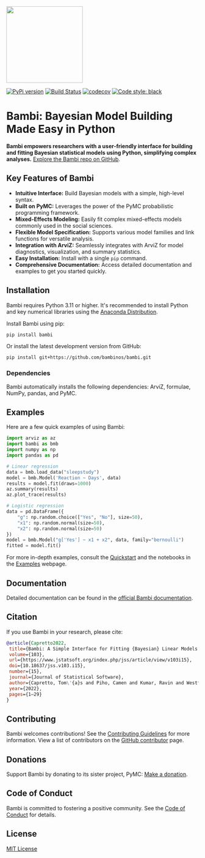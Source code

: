 <img src="https://raw.githubusercontent.com/bambinos/bambi/main/docs/logos/RGB/Bambi_logo.png" width=200>

[![PyPi version](https://badge.fury.io/py/bambi.svg)](https://badge.fury.io/py/bambi)
[![Build Status](https://github.com/bambinos/bambi/actions/workflows/test.yml/badge.svg)](https://github.com/bambinos/bambi/actions/workflows/test.yml)
[![codecov](https://codecov.io/gh/bambinos/bambi/branch/master/graph/badge.svg?token=ZqH0KCLKAE)](https://codecov.io/gh/bambinos/bambi)
[![Code style: black](https://img.shields.io/badge/code%20style-black-000000.svg)](https://github.com/ambv/black)

# Bambi: Bayesian Model Building Made Easy in Python

**Bambi empowers researchers with a user-friendly interface for building and fitting Bayesian statistical models using Python, simplifying complex analyses.** [Explore the Bambi repo on GitHub](https://github.com/bambinos/bambi).

## Key Features of Bambi

*   **Intuitive Interface:** Build Bayesian models with a simple, high-level syntax.
*   **Built on PyMC:** Leverages the power of the PyMC probabilistic programming framework.
*   **Mixed-Effects Modeling:** Easily fit complex mixed-effects models commonly used in the social sciences.
*   **Flexible Model Specification:** Supports various model families and link functions for versatile analysis.
*   **Integration with ArviZ:** Seamlessly integrates with ArviZ for model diagnostics, visualization, and summary statistics.
*   **Easy Installation:** Install with a single `pip` command.
*   **Comprehensive Documentation:** Access detailed documentation and examples to get you started quickly.

## Installation

Bambi requires Python 3.11 or higher. It's recommended to install Python and key numerical libraries using the [Anaconda Distribution](https://www.anaconda.com/products/individual#Downloads).

Install Bambi using pip:

```bash
pip install bambi
```

Or install the latest development version from GitHub:

```bash
pip install git+https://github.com/bambinos/bambi.git
```

### Dependencies

Bambi automatically installs the following dependencies: ArviZ, formulae, NumPy, pandas, and PyMC.

## Examples

Here are a few quick examples of using Bambi:

```python
import arviz as az
import bambi as bmb
import numpy as np
import pandas as pd

# Linear regression
data = bmb.load_data("sleepstudy")
model = bmb.Model('Reaction ~ Days', data)
results = model.fit(draws=1000)
az.summary(results)
az.plot_trace(results)

# Logistic regression
data = pd.DataFrame({
    "g": np.random.choice(["Yes", "No"], size=50),
    "x1": np.random.normal(size=50),
    "x2": np.random.normal(size=50)
})
model = bmb.Model("g['Yes'] ~ x1 + x2", data, family="bernoulli")
fitted = model.fit()
```

For more in-depth examples, consult the [Quickstart](https://github.com/bambinos/bambi#quickstart) and the notebooks in the [Examples](https://bambinos.github.io/bambi/notebooks/) webpage.

## Documentation

Detailed documentation can be found in the [official Bambi documentation](https://bambinos.github.io/bambi/index.html).

## Citation

If you use Bambi in your research, please cite:

```bibtex
@article{Capretto2022,
 title={Bambi: A Simple Interface for Fitting {Bayesian} Linear Models in {Python}},
 volume={103},
 url={https://www.jstatsoft.org/index.php/jss/article/view/v103i15},
 doi={10.18637/jss.v103.i15},
 number={15},
 journal={Journal of Statistical Software},
 author={Capretto, Tom\'{a}s and Piho, Camen and Kumar, Ravin and Westfall, Jacob and Yarkoni, Tal and Martin, Osvaldo A},
 year={2022},
 pages={1–29}
}
```

## Contributing

Bambi welcomes contributions!  See the [Contributing Guidelines](https://github.com/bambinos/bambi/blob/main/CONTRIBUTING.md) for more information.  View a list of contributors on the [GitHub contributor](https://github.com/bambinos/bambi/graphs/contributors) page.

## Donations

Support Bambi by donating to its sister project, PyMC: [Make a donation](https://numfocus.org/donate-to-pymc).

## Code of Conduct

Bambi is committed to fostering a positive community.  See the [Code of Conduct](https://github.com/bambinos/bambi/blob/main/CODE_OF_CONDUCT.md) for details.

## License

[MIT License](https://github.com/bambinos/bambi/blob/main/LICENSE)